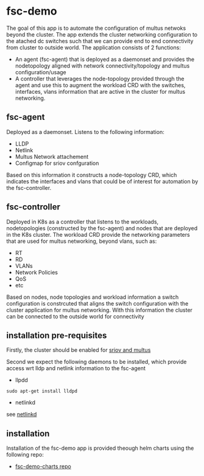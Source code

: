 # fsc-demo
 
The goal of this app is to automate the configuration of multus netwoks beyond the cluster. The app extends the cluster networking configuration to the atached dc switches such that we can provide end to end connectivity from cluster to outside world. The application consists of 2 functions:
- An agent (fsc-agent) that is deployed as a daemonset and provides the nodetopology aligned with network connectivity/topology and multus configuration/usage
- A controller that leverages the node-topology provided through the agent and use this to augment the workload CRD with the switches, interfaces, vlans information that are active in the cluster for multus networking.

## fsc-agent

Deployed as a daemonset. Listens to the following information:
- LLDP
- Netlink
- Multus Network attachement
- Configmap for sriov confguration

Based on this information it constructs a node-topology CRD, which indicates the interfaces and vlans that could be of interest for automation by the fsc-controller.

## fsc-controller

Deployed in K8s as a controller that listens to the workloads, nodetopologies (constructed by the fsc-agent) and nodes that are deployed in the K8s cluster.
The workload CRD provide the networking parameters that are used for multus networking, beyond vlans, such as:

- RT
- RD
- VLANs
- Network Policies
- QoS
- etc

Based on nodes, node topologies and workload information a switch configuration is constrcuted that aligns the switch configuration with the cluster application for multus networking.
With this information the cluster can be connected to the outside world for connectivity

## installation pre-requisites

Firstly, the cluster should be enabled for [sriov and multus](https://github.com/intel/multus-cni)

Second we expect the following daemons to be installed, which provide access wrt lldp and netlink information to the fsc-agent

- llpdd 

```
sudo apt-get install lldpd
```

- netlinkd

see [netlinkd](https://github.com/fsc-demo-wim/netlinkd)
 

## installation

Installation of the fsc-demo app is provided theough helm charts using the following repo:

- [fsc-demo-charts repo](https://github.com/fsc-demo-wim/fsc-demo-charts)



